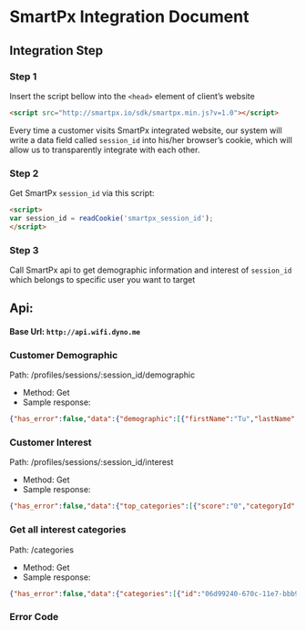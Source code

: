 # SmartPx Integration Document 

## Integration Step 
### Step 1
Insert the script bellow into the `<head>` element of client’s website
```html
<script src="http://smartpx.io/sdk/smartpx.min.js?v=1.0"></script>
```
Every time a customer visits SmartPx integrated website, our system will write a data field called ```session_id``` into his/her browser’s cookie, which will allow us to transparently integrate with each other.

### Step 2
Get SmartPx ```session_id``` via this script:
```html
<script>
var session_id = readCookie('smartpx_session_id');
</script>
```

### Step 3 
Call SmartPx api to get demographic information and interest of ```session_id``` which belongs to specific user you want to target

## Api: 
#### Base Url: ```http://api.wifi.dyno.me```

### Customer Demographic
Path: /profiles/sessions/:session_id/demographic
* Method: Get
* Sample response: 
```json
{"has_error":false,"data":{"demographic":[{"firstName":"Tu","lastName":"Pham","gender":false,"middleName":"Phuong","locale":"en_US","genderType":1,"sessionId":"ycsq99fao1f1501125848939"}]}}
```


### Customer Interest
Path: /profiles/sessions/:session_id/interest
* Method: Get
* Sample response: 
```json
{"has_error":false,"data":{"top_categories":[{"score":"0","categoryId":"e4f43e90-670c-11e7-bbb9-2477038c8d04"},{"score":"83","categoryId":"a6156d20-670c-11e7-bbb9-2477038c8d04"},{"score":"96","categoryId":"c4f21f40-670c-11e7-bbb9-2477038c8d04"},{"score":"63","categoryId":"a20cdd30-670c-11e7-bbb9-2477038c8d04"},{"score":"0","categoryId":"1cda0c50-670c-11e7-bbb9-2477038c8d04"},{"score":"47","categoryId":"d174f120-670c-11e7-bbb9-2477038c8d04"}]}}
```

### Get all interest categories
Path: /categories
* Method: Get
* Sample response: 
```json
{"has_error":false,"data":{"categories":[{"id":"06d99240-670c-11e7-bbb9-2477038c8d04","name":"Pets","parentId":"f895fd90-670b-11e7-bbb9-2477038c8d04","path":"f895fd90-670b-11e7-bbb9-2477038c8d04","created":1499868701,"updated":0,"deleted":0},{"id":"090c0d30-670d-11e7-bbb9-2477038c8d04","name":"Restaurant","parentId":"ec7d90d0-670c-11e7-bbb9-2477038c8d04","path":"ec7d90d0-670c-11e7-bbb9-2477038c8d04","created":1499869134,"updated":0,"deleted":0},{"id":"0aec5b60-670c-11e7-bbb9-2477038c8d04","name":"Politics & Social Issues","parentId":"f895fd90-670b-11e7-bbb9-2477038c8d04","path":"f895fd90-670b-11e7-bbb9-2477038c8d04","created":1499868707,"updated":0,"deleted":0},{"id":"11989ea0-670d-11e7-bbb9-2477038c8d04","name":"Family & Relationship","parentId":"","path":"","created":1499869148,"updated":0,"deleted":0},{"id":"158b2b00-670c-11e7-bbb9-2477038c8d04","name":"Do it yourself (DIY)","parentId":"f895fd90-670b-11e7-bbb9-2477038c8d04","path":"f895fd90-670b-11e7-bbb9-2477038c8d04","created":1499868725,"updated":0,"deleted":0},{"id":"1cda0c50-670c-11e7-bbb9-2477038c8d04","name":"Travel","parentId":"f895fd90-670b-11e7-bbb9-2477038c8d04","path":"f895fd90-670b-11e7-bbb9-2477038c8d04","created":1499868737,"updated":0,"deleted":0}]}}
```

### Error Code
